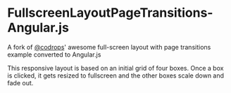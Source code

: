 FullscreenLayoutPageTransitions-Angular.js
==========================================

A fork of [@codrops](https://github.com/codrops)' awesome full-screen layout with page transitions example converted to Angular.js

This responsive layout is based on an initial grid of four boxes. Once a box is clicked, it gets resized to fullscreen and the other boxes scale down and fade out.
